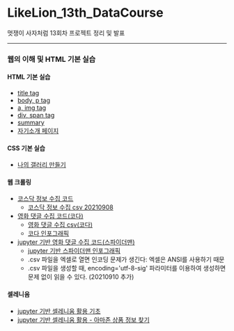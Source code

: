 # LikeLion_13th_DataCourse
멋쟁이 사자처럼 13회차 프로젝트 정리 및 발표

***

### 웹의 이해 및 HTML 기본 실습
  #### HTML 기본 실습
  * [title tag](https://github.com/KimJinYeon/LikeLion_13th_DataCourse/blob/main/01_web_html/01_html_title.html)
  * [body, p tag](https://github.com/KimJinYeon/LikeLion_13th_DataCourse/blob/main/01_web_html/02_html_body.html)
  * [a, img tag](https://github.com/KimJinYeon/LikeLion_13th_DataCourse/blob/main/01_web_html/03_html_link_img.html)
  * [div, span tag](https://github.com/KimJinYeon/LikeLion_13th_DataCourse/blob/main/01_web_html/04_html_div_span.html)
  * [summary](https://github.com/KimJinYeon/LikeLion_13th_DataCourse/blob/main/01_web_html/05_html_summary.html)
  * [자기소개 페이지](https://kimjinyeon.github.io/LikeLion_13th_DataCourse/01_web_html/kimjinyeon/main.html)
    

  #### CSS 기본 실습
  * [나의 갤러리 만들기](https://kimjinyeon.github.io/LikeLion_13th_DataCourse/02_css_practice/11_img_gallery.html)
  
  #### 웹 크롤링
  * [코스닥 정보 수집 코드](https://github.com/KimJinYeon/LikeLion_13th_DataCourse/blob/main/04_web_data/07_kosdaq.py)
    - [코스닥 정보 수집 csv 20210908](https://github.com/KimJinYeon/LikeLion_13th_DataCourse/blob/main/04_web_data/kosdaq_csv)
  * [영화 댓글 수집 코드(코다)](https://github.com/KimJinYeon/LikeLion_13th_DataCourse/blob/main/04_web_data/12_review2.py)
    - [영화 댓글 수집 csv(코다)](https://github.com/KimJinYeon/LikeLion_13th_DataCourse/blob/main/04_web_data/코다댓글.csv)
    - [코다 인포그래픽](https://kimjinyeon.github.io/LikeLion_13th_DataCourse/04_web_data/김진연_wordcloud_코다.png)
  * [jupyter 기반 영화 댓글 수집 코드(스파이더맨)](https://github.com/KimJinYeon/LikeLion_13th_DataCourse/blob/main/05_selenium/movie.ipynb)
    - [jupyter 기반 스파이더맨 인포그래픽](https://github.com/KimJinYeon/LikeLion_13th_DataCourse/blob/main/05_selenium/wordcloud_%EC%8A%A4%ED%8C%8C%EC%9D%B4%EB%8D%94%EB%A7%A8.png)
    - .csv 파일을 엑셀로 열면 인코딩 문제가 생긴다: 엑셀은 ANSI를 사용하기 때문
    - .csv 파일을 생성할 때, encoding='utf-8-sig' 파라미터를 이용하여 생성하면 문제 없이 읽을 수 있다. (20210910 추가)

  #### 셀레니움
  * [jupyter 기반 셀레니움 활용 기초](https://github.com/KimJinYeon/LikeLion_13th_DataCourse/blob/main/05_selenium/selenium.ipynb)
  * [jupyter 기반 셀레니움 활용 - 아마존 상품 정보 찾기](https://github.com/KimJinYeon/LikeLion_13th_DataCourse/blob/main/05_selenium/selenium2.ipynb)

